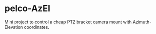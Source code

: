 # pelco-AzEl
Mini project to control a cheap PTZ bracket camera mount with Azimuth-Elevation coordinates.
